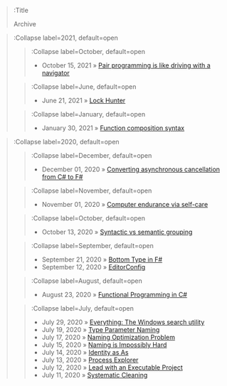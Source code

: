 > :Title
>
> Archive

> :Collapse label=2021, default=open
>
> > :Collapse label=October, default=open
> > - October 15, 2021 » [Pair programming is like driving with a navigator](/2021-10-15_pair_programming_driving_navigator)
>
> > :Collapse label=June, default=open
> > - June 21, 2021 » [Lock Hunter](/2021-06-21_lock_hunter)
>
> > :Collapse label=January, default=open
> > - January 30, 2021 » [Function composition syntax](/2021-01-30_function_composition_syntax)

> :Collapse label=2020, default=open
>
> > :Collapse label=December, default=open
> > - December 01, 2020 » [Converting asynchronous cancellation from C# to F#](/2020-12-01_csharp_task_to_fsharp_async)
>
> > :Collapse label=November, default=open
> > - November 01, 2020 » [Computer endurance via self-care](/2020-11-01_computer_endurance_via_self-care)
>
> > :Collapse label=October, default=open
> > - October 13, 2020 » [Syntactic vs semantic grouping](/2020-10-13_syntactic_vs_semantic_grouping)
>
> > :Collapse label=September, default=open
> > - September 21, 2020 » [Bottom Type in F#](/2020-09-21_bottom_type_in_fsharp)
> > - September 12, 2020 » [EditorConfig](/2020-09-12_editorconfig)
>
> > :Collapse label=August, default=open
> > - August 23, 2020 » [Functional Programming in C#](/2020-08-23_functional_programming_in_csharp)
>
> > :Collapse label=July, default=open
> > - July 29, 2020 » [Everything: The Windows search utility](/2020-07-29_everything_the_windows_search_utility)
> > - July 19, 2020 » [Type Parameter Naming](/2020-07-19_type_parameter_naming)
> > - July 17, 2020 » [Naming Optimization Problem](/2020-07-17_naming_optimization_problem)
> > - July 15, 2020 » [Naming is Impossibly Hard](/2020-07-15_naming_is_impossibly_hard)
> > - July 14, 2020 » [Identity as As](/2020-07-14_identity_as_as)
> > - July 13, 2020 » [Process Explorer](/2020-07-13_process_explorer)
> > - July 12, 2020 » [Lead with an Executable Project](/2020-07-12_executable_project_first)
> > - July 11, 2020 » [Systematic Cleaning](/2020-07-11_systematic_cleaning)